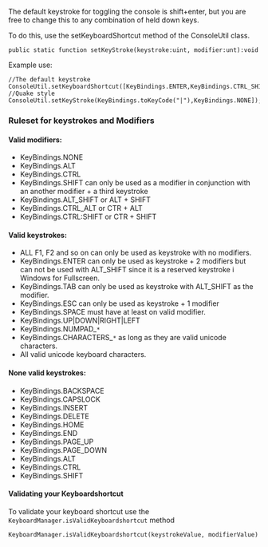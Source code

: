 The default keystroke for toggling the console is shift+enter, but you are free to change this to any combination of held down keys.

To do this, use the setKeyboardShortcut method of the ConsoleUtil class.

```
public static function setKeyStroke(keystroke:uint, modifier:unt):void
```

Example use:

```
//The default keystroke
ConsoleUtil.setKeyboardShortcut([KeyBindings.ENTER,KeyBindings.CTRL_SHIFT]);
//Quake style
ConsoleUtil.setKeyStroke(KeyBindings.toKeyCode("|"),KeyBindings.NONE]);
```

### Ruleset for keystrokes and Modifiers ###


#### Valid modifiers: ####

  * KeyBindings.NONE
  * KeyBindings.ALT
  * KeyBindings.CTRL
  * KeyBindings.SHIFT can only be used as a modifier in conjunction with an another modifier + a third keystroke
  * KeyBindings.ALT\_SHIFT or ALT + SHIFT
  * KeyBindings.CTRL\_ALT or CTR + ALT
  * KeyBindings.CTRL:SHIFT or CTR + SHIFT

#### Valid keystrokes: ####

  * ALL F1, F2 and so on can only be used as keystroke with no modifiers.
  * KeyBindings.ENTER can only be used as keystroke + 2 modifiers but can not be used with ALT\_SHIFT since it is a reserved keystroke i Windows for Fullscreen.
  * KeyBindings.TAB can only be used as keystroke with ALT\_SHIFT as the modifier.
  * KeyBindings.ESC can only be used as keystroke + 1 modifier
  * KeyBindings.SPACE must have at least on valid modifier.
  * KeyBindings.UP|DOWN|RIGHT|LEFT
  * KeyBindings.NUMPAD_`*`
  * KeyBindings.CHARACTERS_`*` as long as they are valid unicode characters.
  * All valid unicode keyboard characters.

#### None valid keystrokes: ####

  * KeyBindings.BACKSPACE
  * KeyBindings.CAPSLOCK
  * KeyBindings.INSERT
  * KeyBindings.DELETE
  * KeyBindings.HOME
  * KeyBindings.END
  * KeyBindings.PAGE\_UP
  * KeyBindings.PAGE\_DOWN
  * KeyBindings.ALT
  * KeyBindings.CTRL
  * KeyBindings.SHIFT

#### Validating your Keyboardshortcut ####

To validate your keyboard shortcut use the `KeyboardManager.isValidKeyboardshortcut` method

```
KeyboardManager.isValidKeyboardshortcut(keystrokeValue, modifierValue)
```